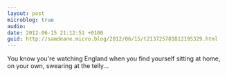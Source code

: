 ```yaml
---
layout: post
microblog: true
audio: 
date: 2012-06-15 21:12:51 +0100
guid: http://samdeane.micro.blog/2012/06/15/t213725781812195329.html
---
```

You know you're watching England when you find yourself sitting at home, on your own, swearing at the telly...
